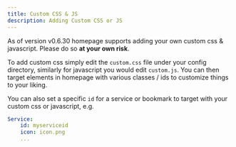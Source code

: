 ```yaml
---
title: Custom CSS & JS
description: Adding Custom CSS or JS
---
```


As of version v0.6.30 homepage supports adding your own custom css & javascript. Please do so **at your own risk**.

To add custom css simply edit the `custom.css` file under your config directory, similarly for javascript you would edit `custom.js`. You can then target elements in homepage with various classes / ids to customize things to your liking.

You can also set a specific `id` for a service or bookmark to target with your custom css or javascript, e.g.

```yaml
Service:
    id: myserviceid
    icon: icon.png
    ...
```
